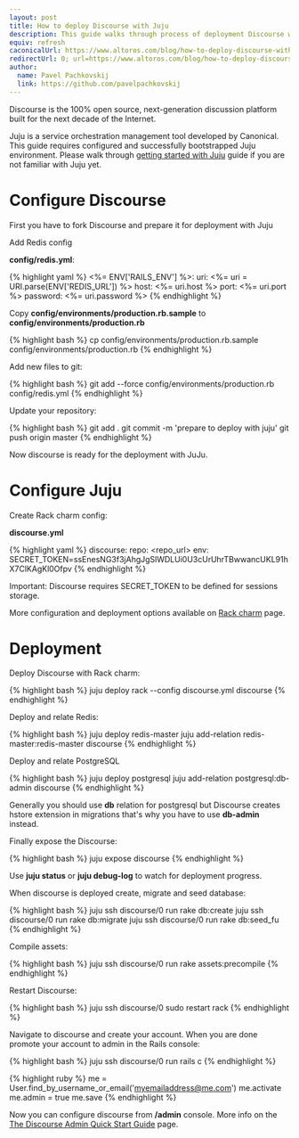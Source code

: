 ```yaml
---
layout: post
title: How to deploy Discourse with Juju
description: This guide walks through process of deployment Discourse with Juju and Rack charm.
equiv: refresh
caconicalUrl: https://www.altoros.com/blog/how-to-deploy-discourse-with-juju/
redirectUrl: 0; url=https://www.altoros.com/blog/how-to-deploy-discourse-with-juju/
author:
  name: Pavel Pachkovskij
  link: https://github.com/pavelpachkovskij
---
```


Discourse is the 100% open source, next-generation discussion platform built for the next decade of the Internet.

Juju is a service orchestration management tool developed by Canonical. This guide requires configured and successfully bootstrapped Juju environment. Please walk through [getting started with Juju](https://juju.ubuntu.com/docs/getting-started.html) guide if you are not familiar with Juju yet.

<!-- full start -->
# Configure Discourse

First you have to fork Discourse and prepare it for deployment with Juju

Add Redis config

**config/redis.yml**:

{% highlight yaml %}
<%= ENV['RAILS_ENV'] %>:
  uri: <%= uri = URI.parse(ENV['REDIS_URL']) %>
  host: <%= uri.host %>
  port: <%= uri.port %>
  password: <%= uri.password %>
{% endhighlight %}

Copy **config/environments/production.rb.sample** to **config/environments/production.rb**

{% highlight bash %}
cp config/environments/production.rb.sample config/environments/production.rb
{% endhighlight %}

Add new files to git:

{% highlight bash %}
git add --force config/environments/production.rb config/redis.yml
{% endhighlight %}

Update your repository:

{% highlight bash %}
git add .
git commit -m 'prepare to deploy with juju'
git push origin master
{% endhighlight %}

Now discourse is ready for the deployment with JuJu.

# Configure Juju

Create Rack charm config:

**discourse.yml**

{% highlight yaml %}
discourse:
  repo: <repo_url>
  env: SECRET_TOKEN=ssEnesNG3f3jAhgJgSlWDLUi0U3cUrUhrTBwwancUKL91hX7ClKAgKl0Ofpv
{% endhighlight %}

Important: Discourse requires SECRET_TOKEN to be defined for sessions storage.

More configuration and deployment options available on [Rack charm](http://manage.jujucharms.com/~pavel-pachkovskij/precise/rack) page.

# Deployment

Deploy Discourse with Rack charm:

{% highlight bash %}
juju deploy rack --config discourse.yml discourse
{% endhighlight %}

Deploy and relate Redis:

{% highlight bash %}
juju deploy redis-master
juju add-relation redis-master:redis-master discourse
{% endhighlight %}

Deploy and relate PostgreSQL

{% highlight bash %}
juju deploy postgresql
juju add-relation postgresql:db-admin discourse
{% endhighlight %}

Generally you should use **db** relation for postgresql but Discourse creates hstore extension in migrations that's why you have to use **db-admin** instead.

Finally expose the Discourse:

{% highlight bash %}
juju expose discourse
{% endhighlight %}

Use **juju status** or **juju debug-log** to watch for deployment progress.

When discourse is deployed create, migrate and seed database:

{% highlight bash %}
juju ssh discourse/0 run rake db:create
juju ssh discourse/0 run rake db:migrate
juju ssh discourse/0 run rake db:seed_fu
{% endhighlight %}

Compile assets:

{% highlight bash %}
juju ssh discourse/0 run rake assets:precompile
{% endhighlight %}

Restart Discourse:

{% highlight bash %}
juju ssh discourse/0 sudo restart rack
{% endhighlight %}

Navigate to discourse and create your account. When you are done promote your account to admin in the Rails console:

{% highlight bash %}
juju ssh discourse/0 run rails c
{% endhighlight %}

{% highlight ruby %}
me = User.find_by_username_or_email('myemailaddress@me.com')
me.activate
me.admin = true
me.save
{% endhighlight %}

Now you can configure discourse from **/admin** console. More info on the [The Discourse Admin Quick Start Guide](https://github.com/discourse/discourse/wiki/The-Discourse-Admin-Quick-Start-Guide) page.

<!-- full end -->